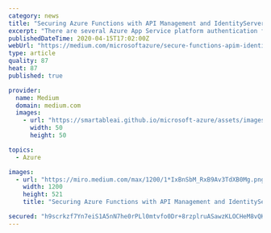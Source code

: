 ```yaml
---
category: news
title: "Securing Azure Functions with API Management and IdentityServer4."
excerpt: "There are several Azure App Service platform authentication features like Active Directory, Microsoft ID, Facebook, Google, Twitter. And a Function level authentication provides Anonymous ..."
publishedDateTime: 2020-04-15T17:02:00Z
webUrl: "https://medium.com/microsoftazure/secure-functions-apim-identityserver4-4b6f62d773b0"
type: article
quality: 87
heat: 87
published: true

provider:
  name: Medium
  domain: medium.com
  images:
    - url: "https://smartableai.github.io/microsoft-azure/assets/images/organizations/medium.com-50x50.jpg"
      width: 50
      height: 50

topics:
  - Azure

images:
  - url: "https://miro.medium.com/max/1200/1*IxBnSbM_RxB9Av3TdXB0Mg.png"
    width: 1200
    height: 521
    title: "Securing Azure Functions with API Management and IdentityServer4."

secured: "h9scrkzf7Yn7eiS1A5nN7he0rPLl0mtvfo0Dr+8rzplruASawzKLOCHeM8vQKVLfRN/7Lq88kYIGvu4BfBAPcQGweS4vH0JG9P0KSzZzY7N7lcTxEZ+1y1CugTVL6yDgUDl2nKrTuSLRp1rpGQe9ltOemamL0o5NWdy+2D3Y3CK8DllOc2r7OZT1hLsCDQbhRx/gLI55itJriPPzO/+qAX+0bmAOvjPIS0FxARcRcrEWIK591AzlGdvaHH1NOoRpMKLuLi4AXQZwCxtbjf6hm8eIC+2d9xnJeeWR/LZlHTbqwHAQ2UYfUyNJdhL9Ea3a;0ojmf3JeFFBG/zpqcKwj/w=="
---
```


